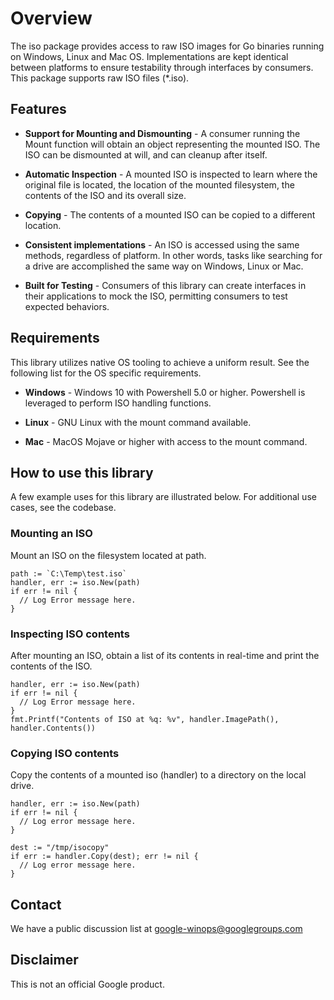 # Overview

The iso package provides access to raw ISO images for Go binaries running on
Windows, Linux and Mac OS. Implementations are kept identical between platforms
to ensure testability through interfaces by consumers. This package supports
raw ISO files (\*.iso).

## Features

* **Support for Mounting and Dismounting** - A consumer running the Mount
function will obtain an object representing the mounted ISO. The ISO can be
dismounted at will, and can cleanup after itself.

* **Automatic Inspection** - A mounted ISO is inspected to learn where the
original file is located, the location of the mounted filesystem, the contents
of the ISO and its overall size.

* **Copying** - The contents of a mounted ISO can be copied to a different
location.

* **Consistent implementations** - An ISO is accessed using the same methods,
regardless of platform. In other words, tasks like searching for a drive are
accomplished the same way on Windows, Linux or Mac.

* **Built for Testing** - Consumers of this library can create interfaces in
their applications to mock the ISO, permitting consumers to test
expected behaviors.

## Requirements

This library utilizes native OS tooling to achieve a uniform result. See the
following list for the OS specific requirements.

* **Windows** - Windows 10 with Powershell 5.0 or higher. Powershell is
leveraged to perform ISO handling functions.

* **Linux** - GNU Linux with the mount command available.

* **Mac** - MacOS Mojave or higher with access to the mount command.

## How to use this library

A few example uses for this library are illustrated below. For additional use
cases, see the codebase.

### Mounting an ISO

Mount an ISO on the filesystem located at path.

```
path := `C:\Temp\test.iso`
handler, err := iso.New(path)
if err != nil {
  // Log Error message here.
}
```

### Inspecting ISO contents

After mounting an ISO, obtain a list of its contents in real-time and print
the contents of the ISO.

```
handler, err := iso.New(path)
if err != nil {
  // Log Error message here.
}
fmt.Printf("Contents of ISO at %q: %v", handler.ImagePath(), handler.Contents())

```

### Copying ISO contents

Copy the contents of a mounted iso (handler) to a directory on the local drive.

```
handler, err := iso.New(path)
if err != nil {
  // Log error message here.
}

dest := "/tmp/isocopy"
if err := handler.Copy(dest); err != nil {
  // Log error message here.
}

```

## Contact

We have a public discussion list at
[google-winops@googlegroups.com](https://groups.google.com/forum/#!forum/google-winops)

## Disclaimer

This is not an official Google product.


